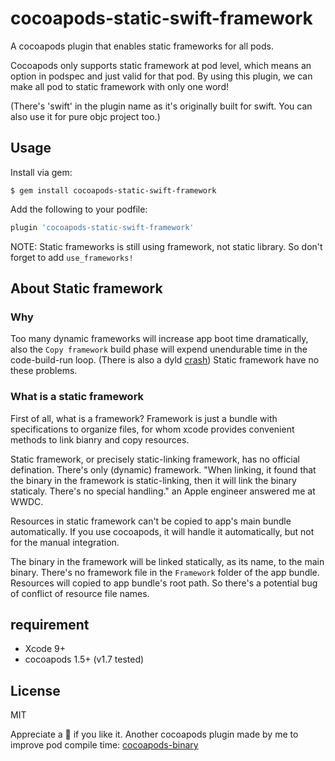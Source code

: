 # cocoapods-static-swift-framework

A cocoapods plugin that enables static frameworks for all pods.

Cocoapods only supports static framework at pod level, which means an option in podspec and just valid for that pod. By using this plugin, we can make all pod to static framework with only one word!

(There's 'swift' in the plugin name as it's originally built for swift. You can also use it for pure objc project too.)

## Usage
Install via gem:

```
$ gem install cocoapods-static-swift-framework
```

Add the following to your podfile:

```ruby
plugin 'cocoapods-static-swift-framework'

```

NOTE: Static frameworks is still using framework, not static library. So don't forget to add `use_frameworks!`

## About Static framework

### Why

Too many dynamic frameworks will increase app boot time dramatically, also the `Copy framework` build phase will expend unendurable time in the code-build-run loop. (There is also a dyld [crash](https://github.com/Ruenzuo/cocoapods-amimono#why-would-you-want-this-plugin-in-your-podfile)) Static framework have no these problems.

### What is a static framework

First of all, what is a framework? Framework is just a bundle with specifications to organize files, for whom xcode provides convenient methods to link bianry and copy resources. 

Static framework, or precisely static-linking framework, has no official defination. There's only (dynamic) framework. "When linking, it found that the binary in the framework is static-linking, then it will link the binary staticaly. There's no special handling." an Apple engineer answered me at WWDC. 

Resources in static framework can't be copied to app's main bundle automatically. If you use cocoapods, it will handle it automatically, but not for the manual integration.

The binary in the framework will be linked statically, as its name, to the main binary. There's no framework file in the `Framework` folder of the app bundle. Resources will copied to app bundle's root path. So there's a potential bug of conflict of resource file names.


## requirement

- Xcode 9+
- cocoapods 1.5+ (v1.7 tested)

## License
MIT

Appreciate a 🌟 if you like it.  Another cocoapods plugin made by me to improve pod compile time: [cocoapods-binary](https://github.com/leavez/cocoapods-binary)
